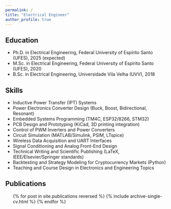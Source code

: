 ```yaml
---
permalink: /
title: "Electrical Engineer"
author_profile: true
---
```


## Education
* Ph.D. in Electrical Engineering, Federal University of Espírito Santo (UFES), 2025 (expected)
* M.Sc. in Electrical Engineering, Federal University of Espírito Santo (UFES), 2020
* B.Sc. in Electrical Engineering, Universidade Vila Velha (UVV), 2018

## Skills
* Inductive Power Transfer (IPT) Systems
* Power Electronics Converter Design (Buck, Boost, Bidirectional, Resonant)
* Embedded Systems Programming (TM4C, ESP32/8266, STM32)
* PCB Design and Prototyping (KiCad, 3D printing integration)
* Control of PWM Inverters and Power Converters
* Circuit Simulation (MATLAB/Simulink, PSIM, LTspice)
* Wireless Data Acquisition and UART Interfaces
* Signal Conditioning and Analog Front-End Design
* Technical Writing and Scientific Publishing (LaTeX, IEEE/Elsevier/Springer standards)
* Backtesting and Strategy Modeling for Cryptocurrency Markets (Python)
* Teaching and Course Design in Electronics and Engineering Topics


<!-- ## Education
* Ph.D in Inductive Power Transfer Systems, GitHub University, 2024 (expected)
* M.S. in Power Electronics, GitHub University, 2018
* B.S. in Electrical Engineering, GitHub University, 2014 -->

<!-- ## Work Experience
* Research Assistant, GitHub University (2018 - Present)
  * Focused on wireless energy transfer and converter design.
* Electrical Engineer, Sustainable Energy Solutions (2014 - 2018)
  * Developed embedded systems for renewable energy projects. -->

<!-- ## Skills
* Wireless Energy Transfer
* Converter Design
* Embedded Systems
* Academic Research -->

## Publications
<ul>
  {% for post in site.publications reversed %}
    {% include archive-single-cv.html %}
  {% endfor %}
</ul>

<!-- ## Talks
<ul>
  {% for post in site.talks reversed %}
    {% include archive-single-talk-cv.html %}
  {% endfor %}
</ul>

## Teaching
<ul>
  {% for post in site.teaching reversed %}
    {% include archive-single-cv.html %}
  {% endfor %}
</ul>

## Service and Leadership
* Member of IEEE Power Electronics Society
* Organizer of Renewable Energy Workshops -->
